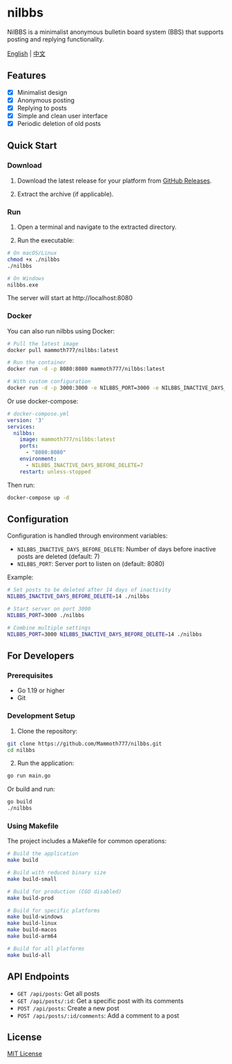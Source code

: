 # nilbbs

NilBBS is a minimalist anonymous bulletin board system (BBS) that supports posting and replying functionality.

[English](README.md) | [中文](README_zh.md)

## Features

- [x] Minimalist design
- [x] Anonymous posting
- [x] Replying to posts
- [x] Simple and clean user interface
- [x] Periodic deletion of old posts

## Quick Start

### Download

1. Download the latest release for your platform from [GitHub Releases](https://github.com/Mammoth777/nilbbs/releases).

2. Extract the archive (if applicable).

### Run

1. Open a terminal and navigate to the extracted directory.

2. Run the executable:

```bash
# On macOS/Linux
chmod +x ./nilbbs
./nilbbs

# On Windows
nilbbs.exe
```

The server will start at http://localhost:8080

### Docker

You can also run nilbbs using Docker:

```bash
# Pull the latest image
docker pull mammoth777/nilbbs:latest

# Run the container
docker run -d -p 8080:8080 mammoth777/nilbbs:latest

# With custom configuration
docker run -d -p 3000:3000 -e NILBBS_PORT=3000 -e NILBBS_INACTIVE_DAYS_BEFORE_DELETE=14 mammoth777/nilbbs:latest
```

Or use docker-compose:

```yaml
# docker-compose.yml
version: '3'
services:
  nilbbs:
    image: mammoth777/nilbbs:latest
    ports:
      - "8080:8080"
    environment:
      - NILBBS_INACTIVE_DAYS_BEFORE_DELETE=7
    restart: unless-stopped
```

Then run:

```bash
docker-compose up -d
```

## Configuration

Configuration is handled through environment variables:

- `NILBBS_INACTIVE_DAYS_BEFORE_DELETE`: Number of days before inactive posts are deleted (default: 7)
- `NILBBS_PORT`: Server port to listen on (default: 8080)

Example:

```bash
# Set posts to be deleted after 14 days of inactivity
NILBBS_INACTIVE_DAYS_BEFORE_DELETE=14 ./nilbbs

# Start server on port 3000
NILBBS_PORT=3000 ./nilbbs

# Combine multiple settings
NILBBS_PORT=3000 NILBBS_INACTIVE_DAYS_BEFORE_DELETE=14 ./nilbbs
```

## For Developers

### Prerequisites

- Go 1.19 or higher
- Git

### Development Setup

1. Clone the repository:

```bash
git clone https://github.com/Mammoth777/nilbbs.git
cd nilbbs
```

2. Run the application:

```bash
go run main.go
```

Or build and run:

```bash
go build
./nilbbs
```

### Using Makefile

The project includes a Makefile for common operations:

```bash
# Build the application
make build

# Build with reduced binary size
make build-small

# Build for production (CGO disabled)
make build-prod

# Build for specific platforms
make build-windows
make build-linux
make build-macos
make build-arm64

# Build for all platforms
make build-all
```

## API Endpoints

- `GET /api/posts`: Get all posts
- `GET /api/posts/:id`: Get a specific post with its comments
- `POST /api/posts`: Create a new post
- `POST /api/posts/:id/comments`: Add a comment to a post

## License

[MIT License](LICENSE)